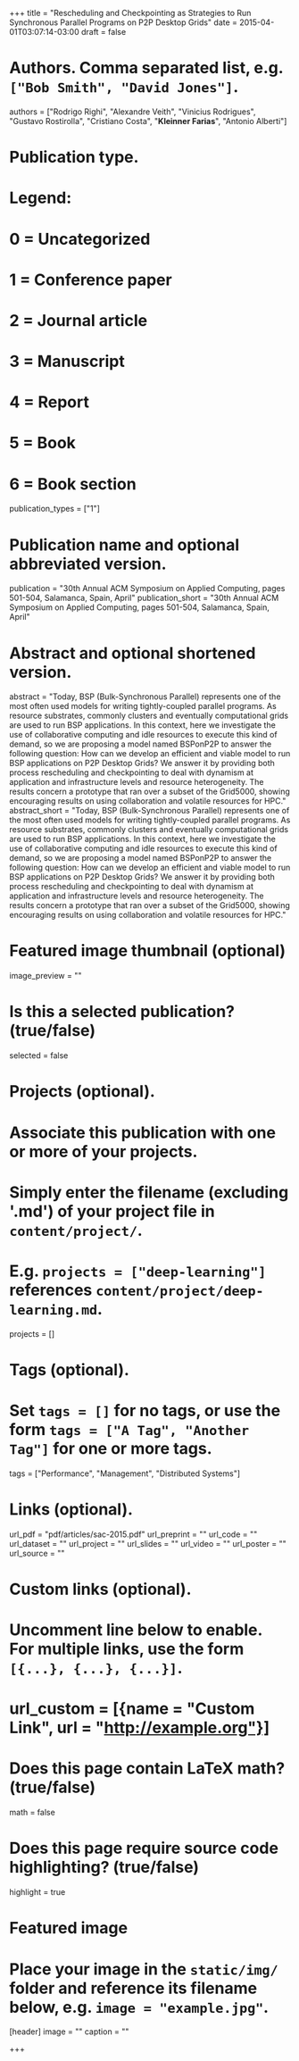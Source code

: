 +++
title = "Rescheduling and Checkpointing as Strategies to Run Synchronous Parallel Programs on P2P Desktop Grids"
date = 2015-04-01T03:07:14-03:00
draft = false

# Authors. Comma separated list, e.g. `["Bob Smith", "David Jones"]`.
authors = ["Rodrigo Righi", "Alexandre Veith", "Vinicius Rodrigues", "Gustavo Rostirolla", "Cristiano Costa", "**Kleinner Farias**", "Antonio Alberti"]

# Publication type.
# Legend:
# 0 = Uncategorized
# 1 = Conference paper
# 2 = Journal article
# 3 = Manuscript
# 4 = Report
# 5 = Book
# 6 = Book section
publication_types = ["1"]

# Publication name and optional abbreviated version.
publication = "30th Annual ACM Symposium on Applied Computing, pages 501-504, Salamanca, Spain, April"
publication_short = "30th Annual ACM Symposium on Applied Computing, pages 501-504, Salamanca, Spain, April"

# Abstract and optional shortened version.
abstract = "Today, BSP (Bulk-Synchronous Parallel) represents one of the most often used models for writing tightly-coupled parallel programs. As resource substrates, commonly clusters and eventually computational grids are used to run BSP applications. In this context, here we investigate the use of collaborative computing and idle resources to execute this kind of demand, so we are proposing a model named BSPonP2P to answer the following question: How can we develop an efficient and viable model to run BSP applications on P2P Desktop Grids? We answer it by providing both process rescheduling and checkpointing to deal with dynamism at application and infrastructure levels and resource heterogeneity. The results concern a prototype that ran over a subset of the Grid5000, showing encouraging results on using collaboration and volatile resources for HPC."
abstract_short = "Today, BSP (Bulk-Synchronous Parallel) represents one of the most often used models for writing tightly-coupled parallel programs. As resource substrates, commonly clusters and eventually computational grids are used to run BSP applications. In this context, here we investigate the use of collaborative computing and idle resources to execute this kind of demand, so we are proposing a model named BSPonP2P to answer the following question: How can we develop an efficient and viable model to run BSP applications on P2P Desktop Grids? We answer it by providing both process rescheduling and checkpointing to deal with dynamism at application and infrastructure levels and resource heterogeneity. The results concern a prototype that ran over a subset of the Grid5000, showing encouraging results on using collaboration and volatile resources for HPC."

# Featured image thumbnail (optional)
image_preview = ""

# Is this a selected publication? (true/false)
selected = false

# Projects (optional).
#   Associate this publication with one or more of your projects.
#   Simply enter the filename (excluding '.md') of your project file in `content/project/`.
#   E.g. `projects = ["deep-learning"]` references `content/project/deep-learning.md`.
projects = []

# Tags (optional).
#   Set `tags = []` for no tags, or use the form `tags = ["A Tag", "Another Tag"]` for one or more tags.
tags = ["Performance", "Management", "Distributed Systems"]

# Links (optional).
url_pdf = "pdf/articles/sac-2015.pdf"
url_preprint = ""
url_code = ""
url_dataset = ""
url_project = ""
url_slides = ""
url_video = ""
url_poster = ""
url_source = ""

# Custom links (optional).
#   Uncomment line below to enable. For multiple links, use the form `[{...}, {...}, {...}]`.
# url_custom = [{name = "Custom Link", url = "http://example.org"}]

# Does this page contain LaTeX math? (true/false)
math = false

# Does this page require source code highlighting? (true/false)
highlight = true

# Featured image
# Place your image in the `static/img/` folder and reference its filename below, e.g. `image = "example.jpg"`.
[header]
image = ""
caption = ""

+++
